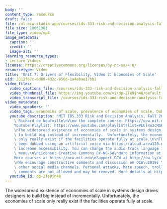 ```yaml
---
body: ''
content_type: resource
draft: false
file: /ol-ocw-studio-app/courses/ids-333-risk-and-decision-analysis-fall-2021/unit-7-drivers-video-2_360p_16_9.mp4
file_size: 18061381
file_type: video/mp4
image_metadata:
  caption: ''
  credit: ''
  image-alt: ''
learning_resource_types:
- Lecture Videos
license: https://creativecommons.org/licenses/by-nc-sa/4.0/
resourcetype: Video
title: 'Unit 7: Drivers of Flexibility, Video 2: Economies of Scale'
uid: 3312f67c-6d88-432c-956d-1a4ebae17bb1
video_files:
  video_captions_file: /courses/ids-333-risk-and-decision-analysis-fall-2021/1KYpWgRbh5o1gU17qXGgf8ZxOVGIjy6bl_transcript.webvtt
  video_thumbnail_file: https://img.youtube.com/vi/dp-ZTe9jn48/default.jpg
  video_transcript_file: /courses/ids-333-risk-and-decision-analysis-fall-2021/1KYpWgRbh5o1gU17qXGgf8ZxOVGIjy6bl_transcript.pdf
video_metadata:
  video_speakers: ''
  video_tags: economies of scale, prevalence of economies of scale, DubbedWithAloud
  youtube_description: "MIT IDS.333 Risk and Decision Analysis, Fall 2021\nInstructor:\
    \ Richard de Neufville\nView the complete course: https://ocw.mit.edu/courses/ids-333-risk-and-decision-analysis-fall-2021/\n\
    YouTube Playlist: https://www.youtube.com/playlist?list=PLUl4u3cNGP62jwhTqp8_1kwrkDkxZhpQC\n\
    \nThe widespread existence of economies of scale in systems design drives designers\
    \ to build big instead of incrementally.  Unfortunately, the economies of scale\
    \ only really exist if the facilities operate fully at scale.\n\nThis video has\
    \ been dubbed using an artificial voice via https://aloud.area120.google.com to\
    \ increase accessibility. You can change the audio track language in the Settings\
    \ menu.\n\nLicense: Creative Commons BY-NC-SA\nMore information at https://ocw.mit.edu/terms\n\
    More courses at https://ocw.mit.edu\nSupport OCW at http://ow.ly/a1If50zVRlQ\n\
    \nWe encourage constructive comments and discussion on OCW\u2019s YouTube and\
    \ other social media channels. Personal attacks, hate speech, trolling, and inappropriate\
    \ comments are not allowed and may be removed. More details at https://ocw.mit.edu/comments."
  youtube_id: dp-ZTe9jn48
---
```

The widespread existence of economies of scale in systems design drives designers to build big instead of incrementally. Unfortunately, the economies of scale only really exist if the facilities operate fully at scale.